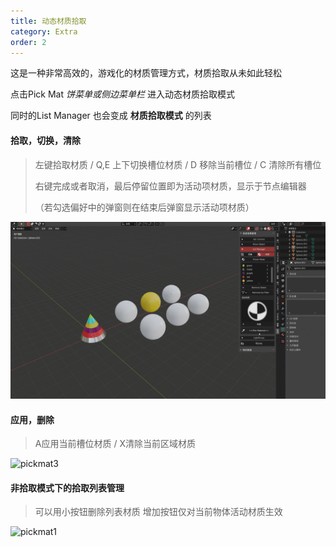```yaml
---
title: 动态材质拾取
category: Extra
order: 2
---
```


这是一种非常高效的，游戏化的材质管理方式，材质拾取从未如此轻松

点击Pick Mat *饼菜单或侧边菜单栏* 进入动态材质拾取模式

同时的List Manager 也会变成 **材质拾取模式** 的列表



#### 拾取，切换，清除

> 左键拾取材质 / Q,E 上下切换槽位材质 / D 移除当前槽位 / C 清除所有槽位
>
> 右键完成或者取消，最后停留位置即为活动项材质，显示于节点编辑器
>
> （若勾选偏好中的弹窗则在结束后弹窗显示活动项材质）

![pickmat2](../../uploads/pickmat2.gif)



#### 应用，删除

> A应用当前槽位材质 / X清除当前区域材质
>

![pickmat3](../../uploads/pickmat3.gif)



#### 非拾取模式下的拾取列表管理

> 可以用小按钮删除列表材质
>增加按钮仅对当前物体活动材质生效
>

![pickmat1](../../uploads/pickmat1.gif)